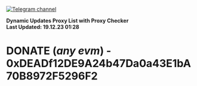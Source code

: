 [![Telegram channel](https://img.shields.io/endpoint?url=https://runkit.io/damiankrawczyk/telegram-badge/branches/master?url=https://t.me/n4z4v0d)](https://t.me/n4z4v0d) 

**Dynamic Updates Proxy List with Proxy Checker**  
**Last Updated: 19.12.23 01:28**

# DONATE (_any evm_) - 0xDEADf12DE9A24b47Da0a43E1bA70B8972F5296F2
